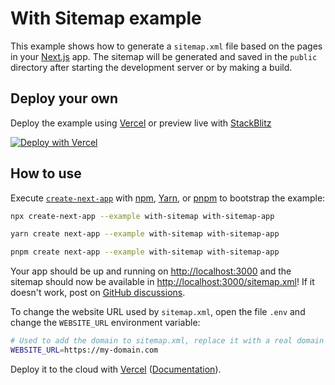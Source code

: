 # With Sitemap example

This example shows how to generate a `sitemap.xml` file based on the pages in your [Next.js](https://nextjs.org/) app. The sitemap will be generated and saved in the `public` directory after starting the development server or by making a build.

## Deploy your own

Deploy the example using [Vercel](https://vercel.com?utm_source=github&utm_medium=readme&utm_campaign=next-example) or preview live with [StackBlitz](https://stackblitz.com/github/vercel/next.js/tree/canary/examples/with-sitemap)

[![Deploy with Vercel](https://vercel.com/button)](https://vercel.com/new/git/external?repository-url=https://github.com/vercel/next.js/tree/canary/examples/with-sitemap&project-name=with-sitemap&repository-name=with-sitemap)

## How to use

Execute [`create-next-app`](https://github.com/vercel/next.js/tree/canary/packages/create-next-app) with [npm](https://docs.npmjs.com/cli/init), [Yarn](https://yarnpkg.com/lang/en/docs/cli/create/), or [pnpm](https://pnpm.io) to bootstrap the example:

```bash
npx create-next-app --example with-sitemap with-sitemap-app
```

```bash
yarn create next-app --example with-sitemap with-sitemap-app
```

```bash
pnpm create next-app --example with-sitemap with-sitemap-app
```

Your app should be up and running on [http://localhost:3000](http://localhost:3000) and the sitemap should now be available in [http://localhost:3000/sitemap.xml](http://localhost:3000/sitemap.xml)! If it doesn't work, post on [GitHub discussions](https://github.com/vercel/next.js/discussions).

To change the website URL used by `sitemap.xml`, open the file `.env` and change the `WEBSITE_URL` environment variable:

```bash
# Used to add the domain to sitemap.xml, replace it with a real domain in production
WEBSITE_URL=https://my-domain.com
```

Deploy it to the cloud with [Vercel](https://vercel.com/new?utm_source=github&utm_medium=readme&utm_campaign=next-example) ([Documentation](https://nextjs.org/docs/deployment)).

